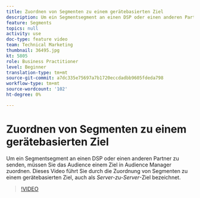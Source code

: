 ```yaml
---
title: Zuordnen von Segmenten zu einem gerätebasierten Ziel
description: Um ein Segmentsegment an einen DSP oder einen anderen Partner zu senden, müssen Sie das Audience einem Ziel in Audience Manager zuordnen. Dieses Video führt Sie durch die Zuordnung von Segmenten zu einem gerätebasierten Ziel, das auch als "Server-zu-Server"-Ziel bezeichnet wird.
feature: Segments
topics: null
activity: use
doc-type: feature video
team: Technical Marketing
thumbnail: 36495.jpg
kt: 5805
role: Business Practitioner
level: Beginner
translation-type: tm+mt
source-git-commit: a7dc335e75697a7b1720eccdadbb9605fdeda798
workflow-type: tm+mt
source-wordcount: '102'
ht-degree: 0%

---
```



# Zuordnen von Segmenten zu einem gerätebasierten Ziel

Um ein Segmentsegment an einen DSP oder einen anderen Partner zu senden, müssen Sie das Audience einem Ziel in Audience Manager zuordnen. Dieses Video führt Sie durch die Zuordnung von Segmenten zu einem gerätebasierten Ziel, auch als _Server-zu-Server_-Ziel bezeichnet.

>[!VIDEO](https://video.tv.adobe.com/v/36495/?quality=12&learn=on)

